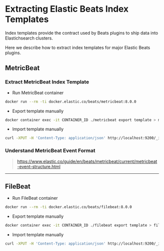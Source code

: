 # Extracting Elastic Beats Index Templates

Index templates provide the contract used by Beats plugins to ship data into Elastichsearch clusters.

Here we describe how to extract index templates for major Elastic Beats plugins.


## MetricBeat

### Extract MetricBeat Index Template

- Run MetricBeat container
```sh
docker run --rm -ti docker.elastic.co/beats/metricbeat:8.0.0
```

- Export template manually
```sh
docker container exec -it CONTAINER_ID ./metricbeat export template > metricbeat.template.json
```

- Import template manually
```sh
curl -XPUT -H 'Content-Type: application/json' http://localhost:9200/_index_template/metricbeat-8.0.1 -d@metricbeat.template.json
```

### Understand MetricBeat Event Format

> https://www.elastic.co/guide/en/beats/metricbeat/current/metricbeat-event-structure.html

____

## FileBeat

- Run FileBeat container
```sh
docker run --rm -ti docker.elastic.co/beats/filebeat:8.0.0
```

- Export template manually
```sh
docker container exec -it CONTAINER_ID ./filebeat export template > filebeat.template.json
```

- Import template manually
```sh
curl -XPUT -H 'Content-Type: application/json' http://localhost:9200/_index_template/filebeat-8.0.1 -d@filebeat.template.json
```